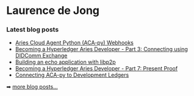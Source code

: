 # Laurence de Jong

### Latest blog posts

<!-- BLOG-POST-LIST:START -->
- [Aries Cloud Agent Python (ACA-py) Webhooks](https://ldej.nl/post/aries-cloudagent-python-webhooks/)
- [Becoming a Hyperledger Aries Developer - Part 3: Connecting using DIDComm Exchange](https://ldej.nl/post/becoming-a-hyperledger-aries-developer-part-3-connecting-using-didcomm-exchange/)
- [Building an echo application with libp2p](https://ldej.nl/post/building-an-echo-application-with-libp2p/)
- [Becoming a Hyperledger Aries Developer - Part 7: Present Proof](https://ldej.nl/post/becoming-a-hyperledger-aries-developer-part-7-present-proof/)
- [Connecting ACA-py to Development Ledgers](https://ldej.nl/post/connecting-acapy-to-development-ledgers/)
<!-- BLOG-POST-LIST:END -->

➡ [more blog posts...][website]

[website]: https://ldej.nl